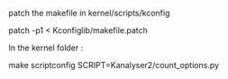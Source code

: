 patch the makefile in kernel/scripts/kconfig

patch -p1 <  Kconfiglib/makefile.patch


In the kernel folder :

make scriptconfig SCRIPT=Kanalyser2/count_options.py